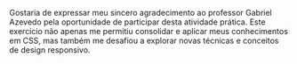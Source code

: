 Gostaria de expressar meu sincero agradecimento ao professor Gabriel Azevedo pela oportunidade de participar desta atividade prática. Este exercício não apenas me permitiu consolidar e aplicar meus conhecimentos em CSS, mas também me desafiou a explorar novas técnicas e conceitos de design responsivo.
